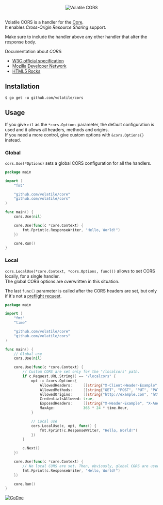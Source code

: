 <p align="center"><img src="http://volatile.whitedevops.com/images/repositories/cors/logo.png" alt="Volatile CORS" title="Volatile CORS"><br><br></p>

Volatile CORS is a handler for the [Core](https://github.com/volatile/core).  
It enables *Cross-Origin Resource Sharing* support.

Make sure to include the handler above any other handler that alter the response body.

Documentation about *CORS*:
- [W3C official specification](http://www.w3.org/TR/cors/)
- [Mozilla Developer Network](https://developer.mozilla.org/en-US/docs/Web/HTTP/Access_control_CORS)
- [HTML5 Rocks](http://www.html5rocks.com/en/tutorials/cors/)

## Installation

```Shell
$ go get -u github.com/volatile/cors
```

## Usage

If you give `nil` as the `*cors.Options` parameter, the default configuration is used and it allows all headers, methods and origins.  
If you need a more control, give custom options with `&cors.Options{}` instead.

### Global

`cors.Use(*Options)` sets a global CORS configuration for all the handlers.

```Go
package main

import (
	"fmt"

	"github.com/volatile/core"
	"github.com/volatile/cors"
)

func main() {
	cors.Use(nil)

	core.Use(func(c *core.Context) {
		fmt.Fprint(c.ResponseWriter, "Hello, World!")
	})

	core.Run()
}
```

### Local

`cors.LocalUse(*core.Context, *cors.Options, func())` allows to set CORS locally, for a single handler.  
 The global CORS options are overwritten in this situation.

The last `func()` parameter is called after the CORS headers are set, but only if it's not a [preflight request](http://www.w3.org/TR/cors/#resource-preflight-requests).

```Go
package main

import (
	"fmt"
	"time"

	"github.com/volatile/core"
	"github.com/volatile/cors"
)

func main() {
	// Global use
	cors.Use(nil)

	core.Use(func(c *core.Context) {
		// Custom CORS are set only for the "/localcors" path.
		if c.Request.URL.String() == "/localcors" {
			opt := &cors.Options{
				AllowedHeaders:     []string{"X-Client-Header-Example", "X-Another-Client-Header-Example"},
				AllowedMethods:     []string{"GET", "POST", "PUT", "PATCH", "DELETE"},
				AllowedOrigins:     []string{"http://example.com", "http://example.com"},
				CredentialsAllowed: true,
				ExposedHeaders:     []string{"X-Header-Example", "X-Another-Header-Example"},
				MaxAge:             365 * 24 * time.Hour,
			}

			// Local use
			cors.LocalUse(c, opt, func() {
				fmt.Fprint(c.ResponseWriter, "Hello, World!")
			})
		}

		c.Next()
	})

	core.Use(func(c *core.Context) {
		// No local CORS are set. Then, obviously, global CORS are used.
		fmt.Fprint(c.ResponseWriter, "Hello, World!")
	})

	core.Run()
}
```

[![GoDoc](https://godoc.org/github.com/volatile/cors?status.svg)](https://godoc.org/github.com/volatile/cors)
